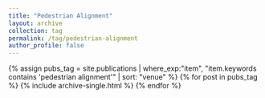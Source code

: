 ```yaml
---
title: "Pedestrian Alignment"
layout: archive
collection: tag
permalink: /tag/pedestrian-alignment
author_profile: false
---
```


{% assign pubs_tag = site.publications | where_exp:"item", "item.keywords contains 'pedestrian alignment'" | sort: "venue" %}
{% for post in pubs_tag %}
  {% include archive-single.html %}
{% endfor %}